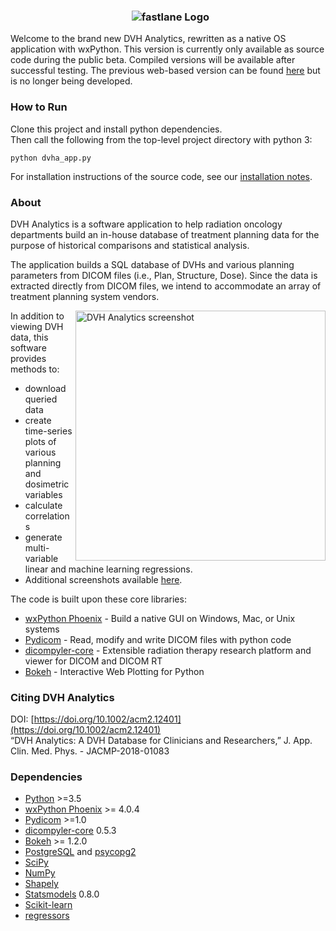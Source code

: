 <h3 align="center">
  <img src="https://user-images.githubusercontent.com/4778878/30754005-b7a7e808-9f86-11e7-8b0f-79d1006babdf.jpg" alt="fastlane Logo" />
</h3>

Welcome to the brand new DVH Analytics, rewritten as a native OS application with wxPython. This version is currently 
only available as source code during the public beta. Compiled versions will be available after successful testing. The 
previous web-based version can be found [here](https://github.com/cutright/DVH-Analytics-Bokeh) but is no longer being 
developed.

### How to Run
Clone this project and install python dependencies.  
Then call the following from the top-level project directory with python 3:
~~~
python dvha_app.py
~~~
For installation instructions of the source code, see our [installation notes](https://github.com/cutright/DVH-Analytics/blob/master/install_notes.md). 

### About
DVH Analytics is a software application to help radiation oncology departments build an in-house database of treatment 
planning data for the purpose of historical comparisons and statistical analysis.

The application builds a SQL database of DVHs and various planning parameters from DICOM files 
(i.e., Plan, Structure, Dose). Since the data is extracted directly from DICOM files, we intend
to accommodate an array of treatment planning system vendors.

<img src='https://user-images.githubusercontent.com/4778878/60757973-027c5b00-9fd7-11e9-9660-31f94ebf8b56.jpg' align='right' width='400' alt="DVH Analytics screenshot">

In addition to viewing DVH data, this software provides methods to:

- download queried data
- create time-series plots of various planning and dosimetric variables
- calculate correlations
- generate multi-variable linear and machine learning regressions.
- Additional screenshots available [here](https://github.com/cutright/DVH-Analytics/issues/9).


The code is built upon these core libraries:
* [wxPython Phoenix](https://github.com/wxWidgets/Phoenix) - Build a native GUI on Windows, Mac, or Unix systems
* [Pydicom](http://code.google.com/p/pydicom/) - Read, modify and write DICOM files with python code
* [dicompyler-core](https://pypi.python.org/pypi/dicompyler-core) - Extensible radiation therapy research platform and viewer for DICOM and DICOM RT
* [Bokeh](http://bokeh.pydata.org/en/latest/index.html) - Interactive Web Plotting for Python


### Citing DVH Analytics
DOI: [https://doi.org/10.1002/acm2.12401](https://doi.org/10.1002/acm2.12401)  
“DVH Analytics: A DVH Database for Clinicians and Researchers,” J. App. Clin. Med. Phys. - JACMP-2018-01083


### Dependencies
* [Python](https://www.python.org) >=3.5
* [wxPython Phoenix](https://github.com/wxWidgets/Phoenix) >= 4.0.4
* [Pydicom](https://github.com/darcymason/pydicom) >=1.0
* [dicompyler-core](https://pypi.python.org/pypi/dicompyler-core) 0.5.3
* [Bokeh](http://bokeh.pydata.org/en/latest/index.html) >= 1.2.0
* [PostgreSQL](https://www.postgresql.org/) and [psycopg2](http://initd.org/psycopg/)
* [SciPy](https://scipy.org)
* [NumPy](http://numpy.org)
* [Shapely](https://github.com/Toblerity/Shapely)
* [Statsmodels](https://github.com/statsmodels/statsmodels) 0.8.0
* [Scikit-learn](http://scikit-learn.org)
* [regressors](https://pypi.org/project/regressors/)

